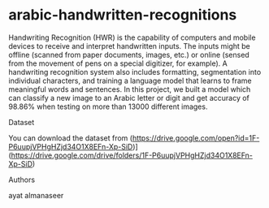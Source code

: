 # arabic-handwritten-recognitions
Handwriting Recognition (HWR) is the capability of computers and mobile devices to receive and interpret handwritten inputs. The inputs might be offline (scanned from paper documents, images, etc.) or online (sensed from the movement of pens on a special digitizer, for example).
A handwriting recognition system also includes formatting, segmentation into individual characters, and training a language model that learns to frame meaningful words and sentences.
In this project, we built a model which can classify a new image to an Arabic letter or digit and get accuracy of 98.86% when testing on more than 13000 different images.

Dataset

You can download the dataset from (https://drive.google.com/open?id=1F-P6uupjVPHgHZjd34O1X8EFn-Xp-SiD)](https://drive.google.com/drive/folders/1F-P6uupjVPHgHZjd34O1X8EFn-Xp-SiD)


Authors

ayat almanaseer
